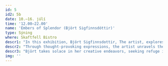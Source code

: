 ```yaml
---
id: 5
id2: 5b
date: 10.–16. júlí
time: '12.00–22.00'
name: 'Embers of Splendor (Björt Sigfinnsdóttir)'
type: Sýning
where: Skaftfell Bistro
descr1: "In this exhibition, Björt Sigfinnsdottir, The artist, explores the profound pursuit of creating beauty despite the harsh realities that surround us. Like glowing embers, these artwork radiates captivating splendors that defy the shadows."
descr2: "Through thought-provoking expressions, the artist unravels the enigmatic dance between light and darkness, revealing glimpses of resplendence within the depths of our existence."
descr3: "Björt takes solace in her creative endeavors, seeking refuge in the act of creation itself. She delves into a transformative journey that celebrates the power of art as a coping mechanism and a means to make our world more beautiful."
img: ''
---
```

